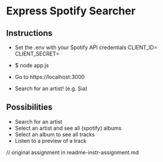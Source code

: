 # Express Spotify Searcher

## Instructions
- Set the .env with your Spotify API credentials
CLIENT_ID=
CLIENT_SECRET=

- $ node app.js

- Go to https://localhost:3000

- Search for an artist! (e.g. Sia)

## Possibilities
- Search for an artist
- Select an artist and see all (spotify) albums
- Select an album to see all tracks
- Listen to a preview of a track

// original assignment in readme-instr-assignment.md